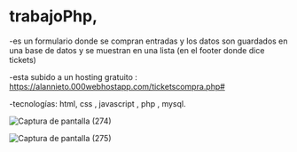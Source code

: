 # trabajoPhp, 
-es un formulario donde se compran entradas y los datos son guardados en una base de datos y se muestran en una lista (en el footer donde dice tickets)

-esta subido a un hosting gratuito : https://alannieto.000webhostapp.com/ticketscompra.php# 

-tecnologías: html, css , javascript , php , mysql.  

![Captura de pantalla (274)](https://github.com/alannieto07/trabajoPhp/assets/110429020/8c61841c-7aa9-41e4-9104-108222a604c8) 


![Captura de pantalla (275)](https://github.com/alannieto07/trabajoPhp/assets/110429020/ed582d24-d92d-44d6-b98d-802ea2a0e95b)
